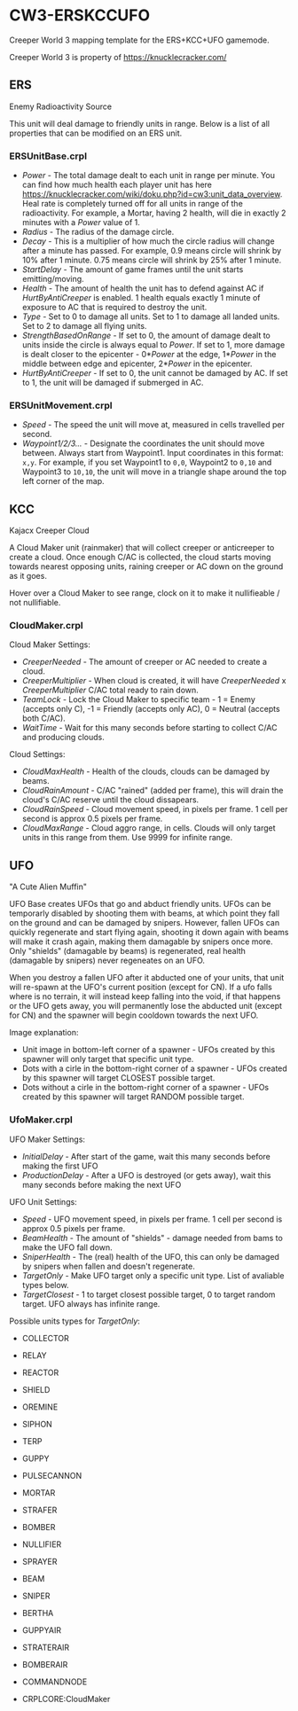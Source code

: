# CW3-ERSKCCUFO
Creeper World 3 mapping template for the ERS+KCC+UFO gamemode.

Creeper World 3 is property of https://knucklecracker.com/

## ERS
Enemy Radioactivity Source

This unit will deal damage to friendly units in range. Below is a list of all properties that can be modified on an ERS unit.

### ERSUnitBase.crpl
   * *Power* - The total damage dealt to each unit in range per minute. You can find how much health each player unit has here https://knucklecracker.com/wiki/doku.php?id=cw3:unit_data_overview. Heal rate is completely turned off for all units in range of the radioactivity. For example, a Mortar, having 2 health, will die in exactly 2 minutes with a *Power* value of 1.
   * *Radius* - The radius of the damage circle.
   * *Decay* - This is a multiplier of how much the circle radius will change after a minute has passed. For example, 0.9 means circle will shrink by 10% after 1 minute. 0.75 means circle will shrink by 25% after 1 minute.
   * *StartDelay* - The amount of game frames until the unit starts emitting/moving.
   * *Health* - The amount of health the unit has to defend against AC if *HurtByAntiCreeper* is enabled. 1 health equals exactly 1 minute of exposure to AC that is required to destroy the unit.
   * *Type* - Set to 0 to damage all units. Set to 1 to damage all landed units. Set to 2 to damage all flying units.
   * *StrengthBasedOnRange* - If set to 0, the amount of damage dealt to units inside the circle is always equal to *Power*. If set to 1, more damage is dealt closer to the epicenter - 0\**Power* at the edge, 1\**Power* in the middle between edge and epicenter, 2\**Power* in the epicenter.
   * *HurtByAntiCreeper* - If set to 0, the unit cannot be damaged by AC. If set to 1, the unit will be damaged if submerged in AC.
   
### ERSUnitMovement.crpl
   * *Speed* - The speed the unit will move at, measured in cells travelled per second.
   * *Waypoint1/2/3...* - Designate the coordinates the unit should move between. Always start from Waypoint1. Input coordinates in this format: `x,y`. For example, if you set Waypoint1 to `0,0`, Waypoint2 to `0,10` and Waypoint3 to `10,10`, the unit will move in a triangle shape around the top left corner of the map.

## KCC
Kajacx Creeper Cloud

A Cloud Maker unit (rainmaker) that will collect creeper or anticreeper to create a cloud. Once enough C/AC is collected, the cloud starts moving towards nearest opposing units, raining creeper or AC down on the ground as it goes.

Hover over a Cloud Maker to see range, clock on it to make it nullifieable / not nullifiable.

### CloudMaker.crpl
Cloud Maker Settings:
   * *CreeperNeeded* - The amount of creeper or AC needed to create a cloud.
   * *CreeperMultiplier* - When cloud is created, it will have *CreeperNeeded* x *CreeperMultiplier* C/AC total ready to rain down.
   * *TeamLock* - Lock the Cloud Maker to specific team - 1 = Enemy (accepts only C), -1 = Friendly (accepts only AC), 0 = Neutral (accepts both C/AC).
   * *WaitTime* - Wait for this many seconds before starting to collect C/AC and producing clouds.
   
Cloud Settings:
   * *CloudMaxHealth* - Health of the clouds, clouds can be damaged by beams.
   * *CloudRainAmount* - C/AC "rained" (added per frame), this will drain the cloud's C/AC reserve until the cloud dissapears.
   * *CloudRainSpeed* - Cloud movement speed, in pixels per frame. 1 cell per second is approx 0.5 pixels per frame.
   * *CloudMaxRange* - Cloud aggro range, in cells. Clouds will only target units in this range from them. Use 9999 for infinite range.

## UFO
"A Cute Alien Muffin"

UFO Base creates UFOs that go and abduct friendly units. UFOs can be temporarly disabled by shooting them with beams, at which point they fall on the ground and can be damaged by snipers. However, fallen UFOs can quickly regenerate and start flying again, shooting it down again with beams will make it crash again, making them damagable by snipers once more. Only "shields" (damagable by beams) is regenerated, real health (damagable by snipers) never regeneates on an UFO.

When you destroy a fallen UFO after it abducted one of your units, that unit will re-spawn at the UFO's current position (except for CN). If a ufo falls where is no terrain, it will instead keep falling into the void, if that happens or the UFO gets away, you will permanently lose the abducted unit (except for CN) and the spawner will begin cooldown towards the next UFO.

Image explanation:
   * Unit image in bottom-left corner of a spawner - UFOs created by this spawner will only target that specific unit type.
   * Dots with a cirle in the bottom-right corner of a spawner - UFOs created by this spawner will target CLOSEST possible target.
   * Dots without a cirle in the bottom-right corner of a spawner - UFOs created by this spawner will target RANDOM possible target.

### UfoMaker.crpl
UFO Maker Settings:
   * *InitialDelay* - After start of the game, wait this many seconds before making the first UFO
   * *ProductionDelay* - After a UFO is destroyed (or gets away), wait this many seconds before making the next UFO
   
UFO Unit Settings:
   * *Speed* - UFO movement speed, in pixels per frame. 1 cell per second is approx 0.5 pixels per frame.
   * *BeamHealth* - The amount of "shields" - damage needed from bams to make the UFO fall down.
   * *SniperHealth* - The (real) health of the UFO, this can only be damaged by snipers when fallen and doesn't regenerate.
   * *TargetOnly* - Make UFO target only a specific unit type. List of avaliable types below.
   * *TargetClosest* - 1 to target closest possible target, 0 to target random target. UFO always has infinite range.
   
Possible units types for *TargetOnly*:
   * COLLECTOR
   * RELAY
   * REACTOR
   * SHIELD
   * OREMINE
   * SIPHON
   * TERP
   * GUPPY
   
   * PULSECANNON
   * MORTAR
   * STRAFER
   * BOMBER
   * NULLIFIER
   * SPRAYER
   * BEAM
   * SNIPER
   
   * BERTHA
   * GUPPYAIR
   * STRATERAIR
   * BOMBERAIR
   
   * COMMANDNODE
   * CRPLCORE:CloudMaker
